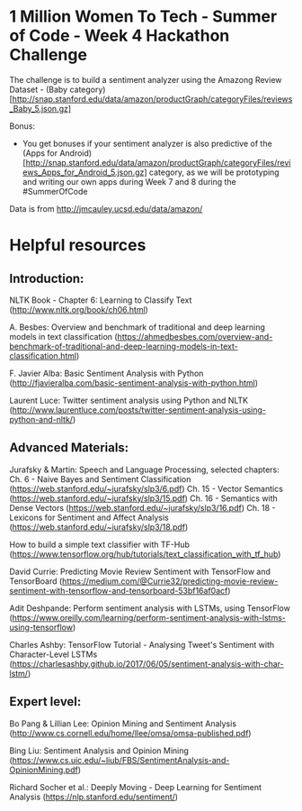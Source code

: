 # 1 Million Women To Tech - Summer of Code - Week 4 Hackathon Challenge

The challenge is to build a sentiment analyzer using the Amazong Review Dataset - (Baby category)[http://snap.stanford.edu/data/amazon/productGraph/categoryFiles/reviews_Baby_5.json.gz]

Bonus:
- You get bonuses if your sentiment analyzer is also predictive of the (Apps for Android)[http://snap.stanford.edu/data/amazon/productGraph/categoryFiles/reviews_Apps_for_Android_5.json.gz] category, as we will be prototyping and writing our own apps during Week 7 and 8 during the #SummerOfCode

Data is from http://jmcauley.ucsd.edu/data/amazon/

# Helpful resources

## Introduction:

NLTK Book - Chapter 6: Learning to Classify Text (http://www.nltk.org/book/ch06.html)

A. Besbes: Overview and benchmark of traditional and deep learning models in text classification (https://ahmedbesbes.com/overview-and-benchmark-of-traditional-and-deep-learning-models-in-text-classification.html)

F. Javier Alba: Basic Sentiment Analysis with Python (http://fjavieralba.com/basic-sentiment-analysis-with-python.html)

Laurent Luce: Twitter sentiment analysis using Python and NLTK (http://www.laurentluce.com/posts/twitter-sentiment-analysis-using-python-and-nltk/)

## Advanced Materials:

Jurafsky & Martin: Speech and Language Processing, selected chapters:
Ch. 6 - Naive Bayes and Sentiment Classification (https://web.stanford.edu/~jurafsky/slp3/6.pdf)
Ch. 15 - Vector Semantics (https://web.stanford.edu/~jurafsky/slp3/15.pdf)
Ch. 16 - Semantics with Dense Vectors (https://web.stanford.edu/~jurafsky/slp3/16.pdf)
Ch. 18 - Lexicons for Sentiment and Affect Analysis (https://web.stanford.edu/~jurafsky/slp3/18.pdf)

How to build a simple text classifier with TF-Hub (https://www.tensorflow.org/hub/tutorials/text_classification_with_tf_hub)

David Currie: Predicting Movie Review Sentiment with TensorFlow and TensorBoard (https://medium.com/@Currie32/predicting-movie-review-sentiment-with-tensorflow-and-tensorboard-53bf16af0acf)

Adit Deshpande: Perform sentiment analysis with LSTMs, using TensorFlow (https://www.oreilly.com/learning/perform-sentiment-analysis-with-lstms-using-tensorflow)

Charles Ashby: TensorFlow Tutorial - Analysing Tweet's Sentiment with Character-Level LSTMs (https://charlesashby.github.io/2017/06/05/sentiment-analysis-with-char-lstm/)

## Expert level:

Bo Pang & Lillian Lee: Opinion Mining and Sentiment Analysis (http://www.cs.cornell.edu/home/llee/omsa/omsa-published.pdf)

Bing Liu: Sentiment Analysis and Opinion Mining (https://www.cs.uic.edu/~liub/FBS/SentimentAnalysis-and-OpinionMining.pdf)

Richard Socher et al.: Deeply Moving - Deep Learning for Sentiment Analysis (https://nlp.stanford.edu/sentiment/)
